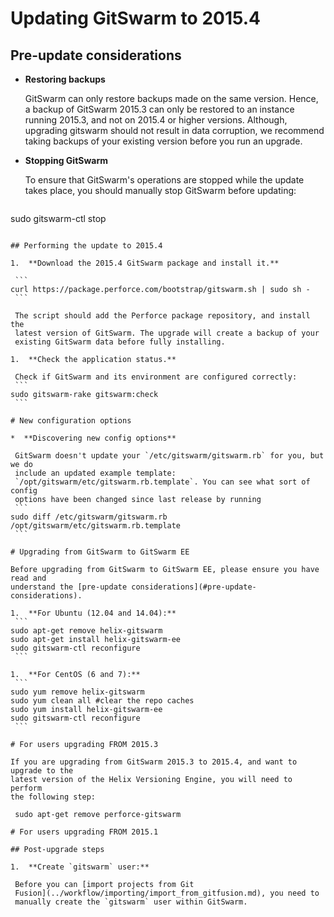 # Updating GitSwarm to 2015.4

## Pre-update considerations

*  **Restoring backups**

   GitSwarm can only restore backups made on the same version. Hence, a backup
   of GitSwarm 2015.3 can only be restored to an instance running 2015.3, and
   not on 2015.4 or higher versions. Although, upgrading gitswarm should not
   result in data corruption, we recommend taking backups of your existing
   version before you run an upgrade.

*  **Stopping GitSwarm**

   To ensure that GitSwarm's operations are stopped while the update takes
   place, you should manually stop GitSwarm before updating:

   ```
sudo gitswarm-ctl stop
   ```

## Performing the update to 2015.4

1.  **Download the 2015.4 GitSwarm package and install it.**

    ```
curl https://package.perforce.com/bootstrap/gitswarm.sh | sudo sh -
    ```

    The script should add the Perforce package repository, and install the
    latest version of GitSwarm. The upgrade will create a backup of your
    existing GitSwarm data before fully installing.

1.  **Check the application status.**

    Check if GitSwarm and its environment are configured correctly:
    ```
sudo gitswarm-rake gitswarm:check
    ```

# New configuration options

*  **Discovering new config options**

    GitSwarm doesn't update your `/etc/gitswarm/gitswarm.rb` for you, but we do
    include an updated example template:
    `/opt/gitswarm/etc/gitswarm.rb.template`. You can see what sort of config
    options have been changed since last release by running
    ```
sudo diff /etc/gitswarm/gitswarm.rb /opt/gitswarm/etc/gitswarm.rb.template
    ```

# Upgrading from GitSwarm to GitSwarm EE

Before upgrading from GitSwarm to GitSwarm EE, please ensure you have read and
understand the [pre-update considerations](#pre-update-considerations).

1.  **For Ubuntu (12.04 and 14.04):**
    ```
sudo apt-get remove helix-gitswarm
sudo apt-get install helix-gitswarm-ee
sudo gitswarm-ctl reconfigure
    ```

1.  **For CentOS (6 and 7):**
    ```
sudo yum remove helix-gitswarm
sudo yum clean all #clear the repo caches
sudo yum install helix-gitswarm-ee
sudo gitswarm-ctl reconfigure
    ```

# For users upgrading FROM 2015.3

If you are upgrading from GitSwarm 2015.3 to 2015.4, and want to upgrade to the
latest version of the Helix Versioning Engine, you will need to perform
the following step:

    sudo apt-get remove perforce-gitswarm

# For users upgrading FROM 2015.1

## Post-upgrade steps

1.  **Create `gitswarm` user:**

    Before you can [import projects from Git
    Fusion](../workflow/importing/import_from_gitfusion.md), you need to
    manually create the `gitswarm` user within GitSwarm.

